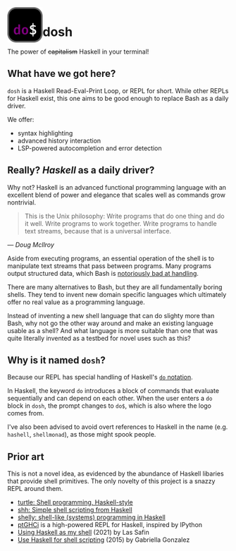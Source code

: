 <img align="left" width="80" height="80" src="assets/dosh-minimal.svg" alt="dosh logo">

# dosh

The power of ~~capitalism~~ Haskell in your terminal!

## What have we got here?

`dosh` is a Haskell Read-Eval-Print Loop, or REPL for short.
While other REPLs for Haskell exist, this one aims to be good enough to replace Bash as a daily driver.

We offer:
- syntax highlighting
- advanced history interaction
- LSP-powered autocompletion and error detection

## Really? *Haskell* as a daily driver?

Why not? Haskell is an advanced functional programming language with an excellent blend of power and elegance that scales well as commands grow nontrivial.

> This is the Unix philosophy: Write programs that do one thing and do it well. Write
> programs to work together. Write programs to handle text streams, because that is a
> universal interface.

— <cite>Doug McIlroy</cite>

Aside from executing programs, an essential operation of the shell is to manipulate text streams that pass between programs.
Many programs output structured data, which Bash is [notoriously bad at handling](https://stackoverflow.com/a/45201229).

There are many alternatives to Bash, but they are all fundamentally boring shells. They tend to invent new domain specific languages which ultimately offer no real value as a programming language.

Instead of inventing a new shell language that can do slighty more than Bash, why not go the other way around and make an existing language usable as a shell?
And what language is more suitable than one that was quite literally invented as a testbed for novel uses such as this?

## Why is it named `dosh`?

Because our REPL has special handling of Haskell's [`do` notation](https://en.wikibooks.org/wiki/Haskell/do_notation).

In Haskell, the keyword `do` introduces a block of commands that evaluate sequentially and can depend on each other.
When the user enters a `do` block in `dosh`, the prompt changes to `do$`, which is also where the logo comes from.

I've also been advised to avoid overt references to Haskell in the name (e.g. `hashell`, `shellmonad`), as those might spook people.

## Prior art

This is not a novel idea, as evidenced by the abundance of Haskell libaries that provide shell primitives.
The only novelty of this project is a snazzy REPL around them.

- [turtle: Shell programming, Haskell-style](https://hackage.haskell.org/package/turtle)
- [shh: Simple shell scripting from Haskell](https://hackage.haskell.org/package/shh)
- [shelly: shell-like (systems) programming in Haskell](https://hackage.haskell.org/package/shelly)
- [ptGHCi](https://github.com/litxio/ptghci) is a high-powered REPL for Haskell, inspired by IPython
- [Using Haskell as my shell](https://las.rs/blog/haskell-as-shell.html) (2021) by Las Safin
- [Use Haskell for shell scripting](https://www.haskellforall.com/2015/01/use-haskell-for-shell-scripting.html) (2015) by Gabriella Gonzalez
